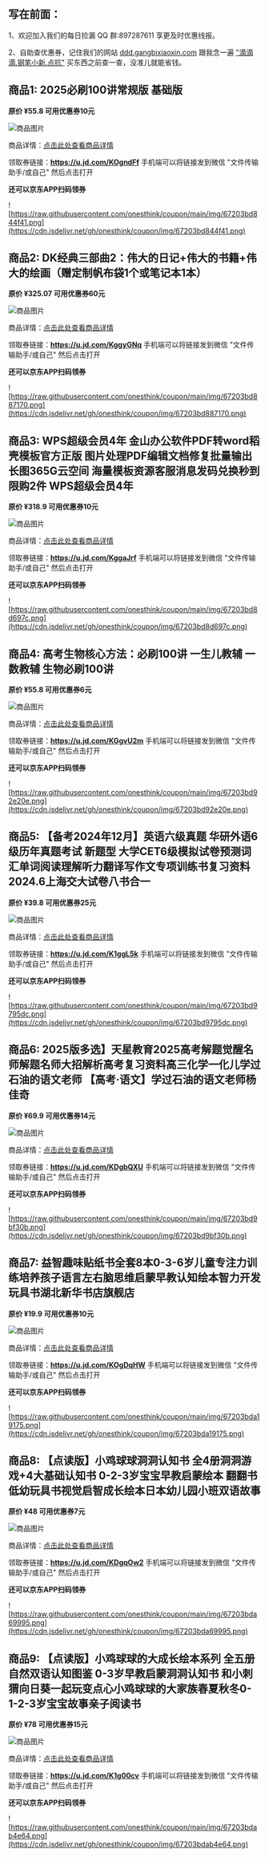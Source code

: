 ## 写在前面：

1、欢迎加入我们的每日捡漏 QQ 群:897287611 享更及时优惠线报。

2、自助查优惠券，记住我们的网站 [ddd.gangbixiaoxin.com](https://ddd.gangbixiaoxin.com) 跟我念一遍 ["滴滴滴.钢笔小新.点抗"](https://ddd.gangbixiaoxin.com) 买东西之前查一查，没准儿就能省钱。

## 商品1: 2025必刷100讲常规版 基础版

**原价 ¥55.8 可用优惠券10元**

![商品图片](http://img14.360buyimg.com/n1/jfs/t1/78208/4/24480/166439/66a1fd0aF984a10f5/218016ab808f7649.jpg)

商品详情：[点击此处查看商品详情](https://union-click.jd.com/jdc?e=1003156031&amp;p=JF8BAa0JK1olXwQEU1pYAUgTCl8IGlocWwEKUVZUCU0RBV9MRANLAjZbERscSkAJHTRQRA1CCVkdDwtCWhVLHTdNTwcKBENeCVAfUg8bZBgLHDpmHAVhFB0JSC1kXw5qZSRjAH1iOlwqfh1gRyZBRQYTDlt4KzU5DVxXDxtxaz5sLn1cIic9WDJkZC5_RAlNOWViEikVUhh1AgdOeC5lO2FYNBcpQEpxYSZaWy9dAHVgVSobayJFYw9RbAxhJG5mIAcuVz9uVQlzfSdrCllmMzcqAAt1XBdQbDh2HHFdNDwqQUtJdxt8D1lgbUd9XC1fCxQUYCx2Ug1QJ1JULlgVcw0bD18JK1gUXQELUllbAU4nM28IKxp7XQMCVVZdD0wnAl8IHVkUXQEGU1ZVD00TM28AHGvC8L7X3u-IgPLDneffovzA1LrWytZtOHsUM28JGlkVWQEDVl5tOEsUM2w4RTUUDgAAVQ1UCSVLACpLUAJSAmgKUldfCUMRCl8KGloXXzYyZDkqC0x2cC4LeBtWCUZkJwI8ajVodTJzezUXKnBUIxoUQRVKBTxVYSR-OQMyVG4)

领取券链接：**https://u.jd.com/KOgndFf** 手机端可以将链接发到微信 "文件传输助手/或自己" 然后点击打开

**还可以京东APP扫码领券**

![https://raw.githubusercontent.com/onesthink/coupon/main/img/67203bd844f41.png](https://cdn.jsdelivr.net/gh/onesthink/coupon/img/67203bd844f41.png)

## 商品2: DK经典三部曲2：伟大的日记+伟大的书籍+伟大的绘画（赠定制帆布袋1个或笔记本1本）

**原价 ¥325.07 可用优惠券60元**

![商品图片](http://img14.360buyimg.com/n1/jfs/t1/192739/10/23421/210724/62578277E8884a097/54d1c1e3f23785da.jpg)

商品详情：[点击此处查看商品详情](https://union-click.jd.com/jdc?e=1003156031&amp;p=JF8BAaQJK1olXwIAVF5YDkkSAl8IGVsWVAIDUG4ZVxNJXF9RXh5UHw0cSgUFVx1AVzAXQA4KD1heSgYYXBcIWipURlVXB0IOIyorfU0WemdheDxlX0BcAzUae0JLew9BdVlyLm92ElYiSkITBxhjHlJpXRFCWCokdClgWm9LbzJxBWJmKBgqahFxYSZ4XS9eLnBlDRgUaAMWZA0JbxtiFVxnNl8hTihuYz9_UixCKX9QNicuewxhehdYYD1pI1FdBjkpew1NdxpaQyx2Plp1VjYOfCgXRhtSb08XKDZ3AhpbY09waA9KSyMTH1lxV188XgJnD2M4GmsWXAYFXVhaDkISM18IG2tHM9604ob4uVfDqeDdk8wlXDYCUlxcCEwTBW4NHl4VbQYKU26KpfPCid7dk-LBw47V7fmIgffDnec4K2sWbQYDVVxdDEwWAW84K1sWbQUyCjBcW0MXAG8ASTVJXkNBHwMGSCUVA2sJHVkVXDYAVV9fCnsnMxh8bS4TXH8KPT06eElRXThjXCgcAX5iHTBfbzh-dykAZBkcWQJ1P1tUdEsnA18)

领取券链接：**https://u.jd.com/KggyGNq** 手机端可以将链接发到微信 "文件传输助手/或自己" 然后点击打开

**还可以京东APP扫码领券**

![https://raw.githubusercontent.com/onesthink/coupon/main/img/67203bd887170.png](https://cdn.jsdelivr.net/gh/onesthink/coupon/img/67203bd887170.png)

## 商品3: WPS超级会员4年 金山办公软件PDF转word稻壳模板官方正版 图片处理PDF编辑文档修复批量输出长图365G云空间 海量模板资源客服消息发码兑换秒到 限购2件 WPS超级会员4年

**原价 ¥318.9 可用优惠券10元**

![商品图片](http://img14.360buyimg.com/n1/jfs/t1/216485/32/45524/98248/671f89ddF33d9aeed/a3bfcc55c64f0705.jpg)

商品详情：[点击此处查看商品详情](https://union-click.jd.com/jdc?e=1003156031&amp;p=JF8BAa0JK1olXwIHVV5bAU8SAF8IGloSXgAFV15eC08UA19MRANLAjZbERscSkAJHTRQRA1CCVkdDwtCWhVLHTdNTwcKBENeCVAfUg8bWTRyTx5UW29BICQGajdFUwxUUwJSIn4FOlxUDCxMRQoIS19qKQBxKicmV1xXDxtxaz5hBFNDI1wlajxOVix8GS9NOWJqEikFUih1ShtObS5mK2FbIBc9QEtkYSZgWzhdB2NgHTYbfiljZRZ7ZAxhJFRgLS0mTD8VYwhzfSdrCllQMjxcVg9xSy1QbDh2AXEAPDopeyxUdDV8D1lgbRxFPQcaEkwSZi9QXwVSPE1kDwAuUzsbD18JK1gUXQELUllbAU4nM28IKxp7XQcGVVdcDUknAl8IHVkUXQEGUl9ZD08UM28AHGvC8L7X3u-IgPLDneffovzA1LrWytZtOHsUM28JGlkVWQEDVl5tOEsUM2w4RTUUDg4CVloIDyVLACpLUAdMCWgAVFtVDUkUA18KGloXXzYyZAQGch9SQmlhWC9vBmR-Bg4-VANORBBwHDUXVAJlDxg4CBsTfBsOaCVsJlkyVG4)

领取券链接：**https://u.jd.com/KggaJrf** 手机端可以将链接发到微信 "文件传输助手/或自己" 然后点击打开

**还可以京东APP扫码领券**

![https://raw.githubusercontent.com/onesthink/coupon/main/img/67203bd8d697c.png](https://cdn.jsdelivr.net/gh/onesthink/coupon/img/67203bd8d697c.png)

## 商品4: 高考生物核心方法：必刷100讲 一生儿教辅 一数教辅 生物必刷100讲

**原价 ¥55.8 可用优惠券6元**

![商品图片](http://img14.360buyimg.com/n1/jfs/t1/200661/12/45497/171757/66f91539Fed70958d/5a35181c3765dc9d.jpg)

商品详情：[点击此处查看商品详情](https://union-click.jd.com/jdc?e=1003156031&amp;p=JF8BAa0JK1olXwQEU1pZC0sTAl8IGlsVVAAAVVheCE8TB19MRANLAjZbERscSkAJHTRQRA1CCVkdDwtCWhVLHTdNTwcKBENeCVAfUg8bejJffA9oLVVWHz1VWABJQTJKQiFPDXprOlw0egNKYztSZxwSW1hfEDs0YFxXDxtxazliPgZDIAEtbDxOYCx_Yj9NOWVEEioVUi91AhNOeBBlNGFbMBcpUEpEYSZ8WyxNB2RgHSYbfBRocBZrYAxhJG5RIwcITD1-UTxzfSdrCllmMzwUdBF0WxdQbDhyAXIABjcqezRWdQt8D1lgbW1-EQskaDEVZidqTBBRK3pUFQYNYB0bD18JK1gUXQELUllbAU4nM28IKxp7XQMCVVZdD0wnAl8IHVkUXQEGUl9VDk0XM28AHGvC8L7X3u-IgPLDneffovzA1LrWytZtOHsUM28JGlkVWQEDVl5tOEsUM2w4RTUUDgAAVFtZXCVLACpLUBpLXGgKUlhdCE4SC18KGloXXzYyZCcAXyxDfh9bTxB2VVZJChwAShJtWT90cjUXNHRKCT4JUjdQBGlWRh9wNG4yVG4)

领取券链接：**https://u.jd.com/KGgvU2m** 手机端可以将链接发到微信 "文件传输助手/或自己" 然后点击打开

**还可以京东APP扫码领券**

![https://raw.githubusercontent.com/onesthink/coupon/main/img/67203bd92e20e.png](https://cdn.jsdelivr.net/gh/onesthink/coupon/img/67203bd92e20e.png)

## 商品5: 【备考2024年12月】英语六级真题 华研外语6级历年真题考试 新题型 大学CET6级模拟试卷预测词汇单词阅读理解听力翻译写作文专项训练书复习资料2024.6上海交大试卷八书合一

**原价 ¥39.8 可用优惠券25元**

![商品图片](http://img14.360buyimg.com/n1/jfs/t1/249028/10/13715/146633/66851acfF23d2a7e1/8e276d5ef1377ae8.jpg)

商品详情：[点击此处查看商品详情](https://union-click.jd.com/jdc?e=1003156031&amp;p=JF8BAdIJK1olXwQAVV9fDU0QAF8IGlwWWAcAXF9UDHtTXDdWRGtMGENDFlVDFhBPXDlfTwQKBlMdBgABFhNSVzMXQh5JAAhADhpRcx1Ee298XwcWAgRBJFg1VzxNc2pNb1xlM1R6KgkLYygTZRpgHj9AAA52CkkdBD9ucwh_QixRKVlYMScuexxwegx3by9cGGNdLyEpfyxWZ21vZyxxBFpnCyk0aC9eRwpXaCRhBAZcICwpUDx0fDB-cgF1KWVlESYoYz11WRsOfxIdAFNyPFYrejxgYxxwEy1sIWFiMCkdaBN_YBZrcB5iX2FwIyoiSzx1fz9ofyRSKXJ2NikuCApjajVsbzhiA35yQFwoHEliMxRBbhpVLwNRNyg7dTdNABdeExxQKkAOWG5cOEgWA2gBHVwTVAMyZF5dOAp5BG4OHV8QbQcyVFhfCUsQB2kIG18UXzYCXFlt3-av1uW5ztOsiZiKg-f63cKr1_GAK2slXjYCVV9fCE8QAm0IK2sVXjYBZAAzCRgSUTgIT1N7AQVHFxUdQB55AW8MH1wdXAQyVl9cCkknM19zTQhtXXJGCF0CCghnBQdXbAFlWEN2Uy4zWjNpVDljeF9zKG4HMAsAAD9JM284)

领取券链接：**https://u.jd.com/K1ggL5k** 手机端可以将链接发到微信 "文件传输助手/或自己" 然后点击打开

**还可以京东APP扫码领券**

![https://raw.githubusercontent.com/onesthink/coupon/main/img/67203bd9795dc.png](https://cdn.jsdelivr.net/gh/onesthink/coupon/img/67203bd9795dc.png)

## 商品6: 2025版多选】天星教育2025高考解题觉醒名师解题名师大招解析高考复习资料高三化学一化儿学过石油的语文老师 【高考·语文】学过石油的语文老师杨佳奇

**原价 ¥69.9 可用优惠券14元**

![商品图片](http://img14.360buyimg.com/n1/jfs/t1/202757/7/32774/158765/65ead9b8F585b68c0/f840520765122c80.jpg)

商品详情：[点击此处查看商品详情](https://union-click.jd.com/jdc?e=1003156031&amp;p=JF8BAdgJK1olXQYCV1dcDE0WBV8IGlodWgYEVlxeAU4SC19MRANLAjZbERscSkAJHTRQRA1CCVkdDwtCWhVLHTdNTwcKBENeCVAfUg8bVQltUzwVNWNEBzo-CRtARihMfR9oNlZ2OlwVTAJxahdBRlpUC3RDCDU_TlxXDxtxaz5sPnlFIwEhaDxOAy9_cgFNOWViEik_VT11SgdObT5lOmFYPBcqaktgYW5aWztNAHBgHS4bf0lsdQ98cAxhJG5lIAciSTwVUQlzfCcTOE5hIjkCViNFZRB-bz9HVGVrND49UT8SYCdsci9hLQ5iJiI5fxJsRxh6bzh1B2VBNCcpbzxfYCh8cglFKV9XEypfXihsY3sKbk8XKDZ-I1YCQzRcBwxOGCVeNkV8Mj0_QwtnD2M4GmsWXAYFXVhaDkISM18IG2tUMw8BU15bOEonA2kKGlsSWQACUVxeDXsXC2g4zPatiIyzgdbk3NWf1NavztKpiZiKZG5tC3sXAm4KG18SXAQCZG5dC3sUMzFmGggdXQUCXAwzVEhSQCRNHAJ7XwYGVVdeCEonAW4JGVklbTZUMjsVb0t_ZilbfzgUDVFHExo7TDZ8UxtmGRNRFGBrLBcACQpBcS5UcDlTbQYy)

领取券链接：**https://u.jd.com/KDgbQXU** 手机端可以将链接发到微信 "文件传输助手/或自己" 然后点击打开

**还可以京东APP扫码领券**

![https://raw.githubusercontent.com/onesthink/coupon/main/img/67203bd9bf30b.png](https://cdn.jsdelivr.net/gh/onesthink/coupon/img/67203bd9bf30b.png)

## 商品7: 益智趣味贴纸书全套8本0-3-6岁儿童专注力训练培养孩子语言左右脑思维启蒙早教认知绘本智力开发玩具书湖北新华书店旗舰店

**原价 ¥19.9 可用优惠券10元**

![商品图片](http://img14.360buyimg.com/n1/jfs/t1/160969/32/30434/225795/63198e58Ed1367b9c/acdccc4949156b69.jpg)

商品详情：[点击此处查看商品详情](https://union-click.jd.com/jdc?e=1003156031&amp;p=JF8BAdkJK1olXwIHUlxbDUsfBF8IGloWXQAAVlZfCUsVCl9MRANLAjZbERscSkAJHTRQRA1CCVkdDwtCWhVLHTdNTwcKBENeCVAfUg8bdRFBTgdRNFpbJF9YUhwTfDRfYSVrXgQCOlwvbzBpRidBYS1VVVwLFAILClxXDxtxaz5iBGVDIAEhWDxeZCh8RA1NOWVmEj4vUiJ1ShdObwBlNGFYNBc-QEtuYSZaWy9nB2ZgVTYbaBRgcw97cAxhJFRhIxcmSz9udw1zfCcTOE5hIjkCViNFZRNqeygVAnIAAjwqUjhWdG1acjt2XAFiJiINfzh_CwxAZzlhFE9CIzw1aDJlYCh8Yg1FKl9XFykCXilsY3sKbk8XKDZZBwJbTQMVXQ9JZT12JX9FPwpdVhF3D2M4GmsWXAYFXVhaDkISM18IG2tUMwYBU1dVCHsWM28OGVoVWgIEVFpZCkgnA2cPK4y45dOI5YvVsZ-Ji7ixvI6c4dKc3G5tOEgnA24JGVsRWgcAVG5tCEgnAF9WdVpGWFEFV1gJZhcURixDX14XMwQCUFhYAUMSM20JGlkXbTYyIiAUXRdTajNRa1oQB1EGKwUKcjVpAG0IdVlnOn18ERYUcj1XCzUBWwdDXzYCZA)

领取券链接：**https://u.jd.com/KOgDqHW** 手机端可以将链接发到微信 "文件传输助手/或自己" 然后点击打开

**还可以京东APP扫码领券**

![https://raw.githubusercontent.com/onesthink/coupon/main/img/67203bda19175.png](https://cdn.jsdelivr.net/gh/onesthink/coupon/img/67203bda19175.png)

## 商品8: 【点读版】小鸡球球洞洞认知书 全4册洞洞游戏+4大基础认知书 0-2-3岁宝宝早教启蒙绘本 翻翻书 低幼玩具书视觉启智成长绘本日本幼儿园小班双语故事

**原价 ¥48 可用优惠券7元**

![商品图片](http://img14.360buyimg.com/n1/jfs/t1/185574/12/23206/127494/6260f1a2Eeb53d2cd/e02319e44a06bf1d.jpg)

商品详情：[点击此处查看商品详情](https://union-click.jd.com/jdc?e=1003156031&amp;p=JF8BAd0JK1olXwIHU1pVDUIVBF8IGloXXQYCVltYC0MVB19MRANLAjZbERscSkAJHTRQRA1CCVkdDwtCWhVLHTdNTwcKBENeCVAfUg8bRBNrWitLWHsCUgMeCT8UfDIPXlNIBFljOlxbCiBrejpsTQtPKA5FCwo2fFxXDxtxaz5iFGVFICchYT9kVjB8RD9NOWV2Ej4FVTt1ShNObC5mK2FYKBcrakpEYSZOWztnAHBgVT4bazJKdQ97bAxhJFRgLS1dST1-UQlzfCcTOE5hIjkCViNFZRNhby91VHFgLA4-UTBXdxZ8ci92XUViViY-fxJoXwxxQT11KXIWVyk9UDRkeg1rXC9sC2J2Ny0YfElBUxRoD1lgSQR3ZC4mTQpHZwxpeDhFNUBgKildaTRLcA8EF2sUbQUDVFlUDkwRCmo4K1sVbUdsVF9eDkwRBWY4GmsVWwQDVFlZDkseBmgJK1sdWjbV-eaIgvrCi9bchdPC5KHX3eKJlsMnM18LK1sUXAQCUFlcCksnM28LK1glA2gDB1hfCRhDVwFUGB5WFkBXATBVDkIVAGkPG2sXXAcAVm5tOAxrYC54RV5oXQBfF18pCzRKBCoARgJKPGgAUlw2dDJCZzlYQS4dGllWPyptCHs)

领取券链接：**https://u.jd.com/KDgqOw2** 手机端可以将链接发到微信 "文件传输助手/或自己" 然后点击打开

**还可以京东APP扫码领券**

![https://raw.githubusercontent.com/onesthink/coupon/main/img/67203bda69995.png](https://cdn.jsdelivr.net/gh/onesthink/coupon/img/67203bda69995.png)

## 商品9: 【点读版】小鸡球球的大成长绘本系列 全五册 自然双语认知图鉴 0-3岁早教启蒙洞洞认知书 和小刺猬向日葵一起玩变点心小鸡球球的大家族春夏秋冬0-1-2-3岁宝宝故事亲子阅读书

**原价 ¥78 可用优惠券15元**

![商品图片](http://img14.360buyimg.com/n1/jfs/t1/136386/22/25803/109179/6260ef04E3d68f087/79a53ebe0c2cdcf8.jpg)

商品详情：[点击此处查看商品详情](https://union-click.jd.com/jdc?e=1003156031&amp;p=JF8BAdsJK1olXwIHU1pVDUIVBF8IGloXXQYCVltbDk0RBl9MRANLAjZbERscSkAJHTRQRA1CCVkdDwtCWhVLHTdNTwcKBENeCVAfUg8bfw19UhpVPmdJJxodUgJifS5sSDxmJmBdOlwgYyt1QgZvUwlWXmBBBwcCTlxXDxtxaz5iFGVFICchYT9eeC5_RDtNOWVqEikVUht1Sj1ObD5mLmFYNBc-ekpyYW5oWy93B2ZgHQwbaDJocA97bAxhJFRgLS1dSTwVUQZzfCcTOE5hIjkCViNFZRNqbD9HWmV7Djw9bDsRYxZ0ci8UDwNiVgQNfEpkRBtXYz11KXoLIjcAfyh1YCh8Yg1xJHVpECokXi1sY3sKbk8XKDZRE1kbexxudw14HFwcC0AYEVoiCzxBD2M4GmsWXAYFXVhaDkISM18IG2tUMwYDV1haDk0eM244G10XXAYFUFheCUseBV8IE1wliqu6gdTs3cOu1_GAzOKyiI--gMDVOHsnAF8IGloXXQIFVVxdOHsXAF8LKwV7XFUFUVddC0h5X2xNWBBcHAJsXFdeCUoSAmk4GVoUXwQyZG4haj5eQi9rehBmGUZYHSsjSS9EZBxzfQR7X3tpNDwcYSxfUSwLfRhGBFlEZF5t)

领取券链接：**https://u.jd.com/K1g00cv** 手机端可以将链接发到微信 "文件传输助手/或自己" 然后点击打开

**还可以京东APP扫码领券**

![https://raw.githubusercontent.com/onesthink/coupon/main/img/67203bdab4e64.png](https://cdn.jsdelivr.net/gh/onesthink/coupon/img/67203bdab4e64.png)

